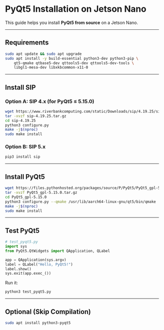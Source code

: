 # PyQt5 Installation on Jetson Nano

This guide helps you install **PyQt5 from source** on a Jetson Nano.

---

## Requirements

```bash
sudo apt update && sudo apt upgrade
sudo apt install -y build-essential python3-dev python3-pip \
    qt5-qmake qtbase5-dev qttools5-dev qttools5-dev-tools \
    libgl1-mesa-dev libxkbcommon-x11-0
```

---

##  Install SIP

### Option A: SIP 4.x (for PyQt5 ≤ 5.15.0)

```bash
wget https://www.riverbankcomputing.com/static/Downloads/sip/4.19.25/sip-4.19.25.tar.gz
tar -xvzf sip-4.19.25.tar.gz
cd sip-4.19.25
python3 configure.py
make -j$(nproc)
sudo make install
```

### Option B: SIP 5.x

```bash
pip3 install sip
```

---

##  Install PyQt5

```bash
wget https://files.pythonhosted.org/packages/source/P/PyQt5/PyQt5_gpl-5.15.0.tar.gz
tar -xvzf PyQt5_gpl-5.15.0.tar.gz
cd PyQt5_gpl-5.15.0
python3 configure.py --qmake /usr/lib/aarch64-linux-gnu/qt5/bin/qmake
make -j$(nproc)
sudo make install
```

---

##  Test PyQt5

```python
# test_pyqt5.py
import sys
from PyQt5.QtWidgets import QApplication, QLabel

app = QApplication(sys.argv)
label = QLabel("Hello, PyQt5!")
label.show()
sys.exit(app.exec_())
```

Run it:

```bash
python3 test_pyqt5.py
```

---

##  Optional (Skip Compilation)

```bash
sudo apt install python3-pyqt5
```
